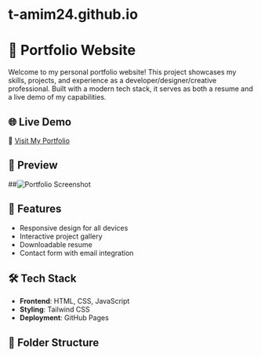 # t-amim24.github.io
# 💼 Portfolio Website

Welcome to my personal portfolio website! This project showcases my skills, projects, and experience as a developer/designer/creative professional. 
Built with a modern tech stack, it serves as both a resume and a live demo of my capabilities.

## 🌐 Live Demo

🔗 [Visit My Portfolio](https://t-amim24.github.io/)

## 📸 Preview

##![Portfolio Screenshot](screenshot.png)

## 🚀 Features

- Responsive design for all devices
- Interactive project gallery
- Downloadable resume
- Contact form with email integration

## 🛠️ Tech Stack

- **Frontend**: HTML, CSS, JavaScript
- **Styling**: Tailwind CSS
- **Deployment**: GitHub Pages

## 📁 Folder Structure
